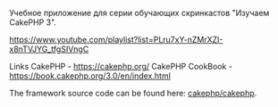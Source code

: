 Учебное приложение для серии обучающих скринкастов "Изучаем CakePHP 3".

https://www.youtube.com/playlist?list=PLru7xY-nZMrXZI-x8nTVJYG_tfgSIVngC

Links
CakePHP - https://cakephp.org/
CakePHP CookBook - https://book.cakephp.org/3.0/en/index.html

The framework source code can be found here: [cakephp/cakephp](https://github.com/cakephp/cakephp).
